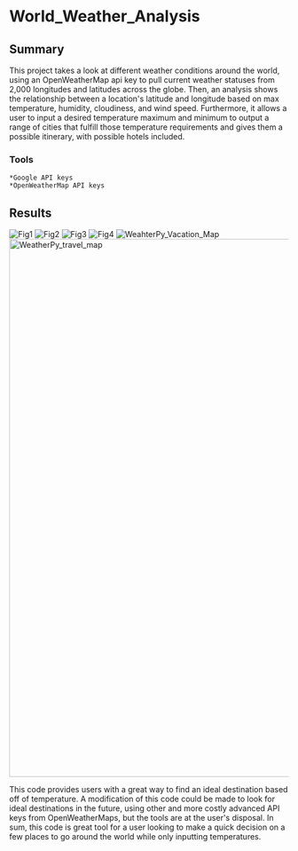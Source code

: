 # World_Weather_Analysis
## Summary
  This project takes a look at different weather conditions around the world, using an OpenWeatherMap api key to pull current weather statuses from 2,000 longitudes and latitudes across the globe. Then, an analysis shows the relationship between a location's latitude and longitude based on max temperature, humidity, cloudiness, and wind speed. Furthermore, it allows a user to input a desired temperature maximum and minimum to output a range of cities that fulfill those temperature requirements and gives them a possible itinerary, with possible hotels included. 
  ### Tools
    *Google API keys
    *OpenWeatherMap API keys
 
 ## Results
 ![Fig1](https://user-images.githubusercontent.com/89168119/137013375-b2adcdb7-4723-4a32-bcd3-dba61a725a6e.png)
![Fig2](https://user-images.githubusercontent.com/89168119/137013381-7f773743-3c83-4d62-87ea-f060e9b6fcd3.png)
![Fig3](https://user-images.githubusercontent.com/89168119/137013383-79060696-6e95-4b60-869f-8746a35e452b.png)
![Fig4](https://user-images.githubusercontent.com/89168119/137013400-9215073d-3750-4330-95d0-ad8ab7bec64c.png)
![WeahterPy_Vacation_Map](https://user-images.githubusercontent.com/89168119/137013441-8b5af09d-b9a8-48a9-955c-8fe9284ce5ba.png)
<img width="969" alt="WeatherPy_travel_map" src="https://user-images.githubusercontent.com/89168119/137013459-c596c4be-64f5-4e2a-b161-46a380a23083.png">

This code provides users with a great way to find an ideal destination based off of temperature. A modification of this code could be made to look for ideal destinations in the future, using other and more costly advanced API keys from OpenWeatherMaps, but the tools are at the user's disposal. In sum, this code is great tool for a user looking to make a quick decision on a few places to go around the world while only inputting temperatures. 
